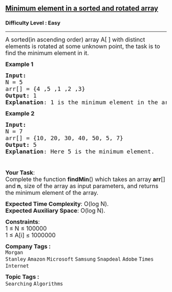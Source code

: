 <h2><a href="https://www.geeksforgeeks.org/problems/minimum-element-in-a-sorted-and-rotated-array3611/1?utm_source=youtube&utm_medium=collab_striver_ytdescription&utm_campaign=minimum-element-in-a-sorted-and-rotated-array">Minimum element in a sorted and rotated array</a></h2><h3>Difficulty Level : Easy</h3><hr><div class="problems_problem_content__Xm_eO"><p><span style="font-size: 18px;">A sorted(in&nbsp;ascending order) array A[ ] with distinct elements is rotated at some unknown point, the task is to find the minimum element in it.</span></p>
<p><span style="font-size: 18px;"><strong>Example 1</strong></span></p>
<pre><span style="font-size: 18px;"><strong>Input:
</strong>N = 5
arr[] = {4 ,5 ,1 ,2 ,3}
<strong>Output: </strong>1
</span><span style="font-size: 18px;"><strong>Explanation</strong>: 1 is the minimum element in the array.</span></pre>
<p><span style="font-size: 18px;"><strong>Example 2</strong></span></p>
<pre><span style="font-size: 18px;"><strong>Input:
</strong>N = 7
arr[] = {10, 20, 30, 40, 50, 5, 7}
</span><span style="font-size: 18px;"><strong>Output: </strong>5
</span><span style="font-size: 18px;"><strong>Explanation</strong>: Here 5 is the minimum element.</span></pre>
<p>&nbsp;</p>
<p><span style="font-size: 18px;"><strong>Your Task</strong>:<br>Complete the function&nbsp;<strong>findMin</strong>() which takes an array <strong>arr</strong>[] and <strong>n</strong>, size of the array as input parameters, and returns the minimum element of the array.</span></p>
<p><span style="font-size: 18px;"><strong>Expected Time Complexity</strong>: O(log N).<br><strong>Expected Auxiliary Space</strong>: O(log N).</span></p>
<p><span style="font-size: 18px;"><strong>Constraints</strong>:<br>1 ≤ N ≤ 100000<br>1 ≤ A[i] ≤ 1000000</span></p></div><p><span style=font-size:18px><strong>Company Tags : </strong><br><code>Morgan Stanley</code>&nbsp;<code>Amazon</code>&nbsp;<code>Microsoft</code>&nbsp;<code>Samsung</code>&nbsp;<code>Snapdeal</code>&nbsp;<code>Adobe</code>&nbsp;<code>Times Internet</code>&nbsp;<br><p><span style=font-size:18px><strong>Topic Tags : </strong><br><code>Searching</code>&nbsp;<code>Algorithms</code>&nbsp;